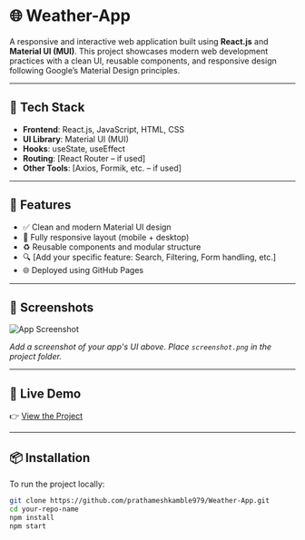 # 🌐 Weather-App

A responsive and interactive web application built using **React.js** and **Material UI (MUI)**. This project showcases modern web development practices with a clean UI, reusable components, and responsive design following Google’s Material Design principles.

---

## 🔧 Tech Stack

- **Frontend**: React.js, JavaScript, HTML, CSS  
- **UI Library**: Material UI (MUI)  
- **Hooks**: useState, useEffect  
- **Routing**: [React Router – if used]  
- **Other Tools**: [Axios, Formik, etc. – if used]

---

## 🚀 Features

- ✅ Clean and modern Material UI design  
- 📱 Fully responsive layout (mobile + desktop)  
- ♻️ Reusable components and modular structure  
- 🔍 [Add your specific feature: Search, Filtering, Form handling, etc.]  
- 🌐 Deployed using GitHub Pages

---

## 📸 Screenshots

![App Screenshot](screenshot.png)

_Add a screenshot of your app's UI above. Place `screenshot.png` in the project folder._

---

## 🔗 Live Demo

👉 [View the Project](https://yourusername.github.io/your-repo-name)

---

## 📦 Installation

To run the project locally:

```bash
git clone https://github.com/prathameshkamble979/Weather-App.git
cd your-repo-name
npm install
npm start
